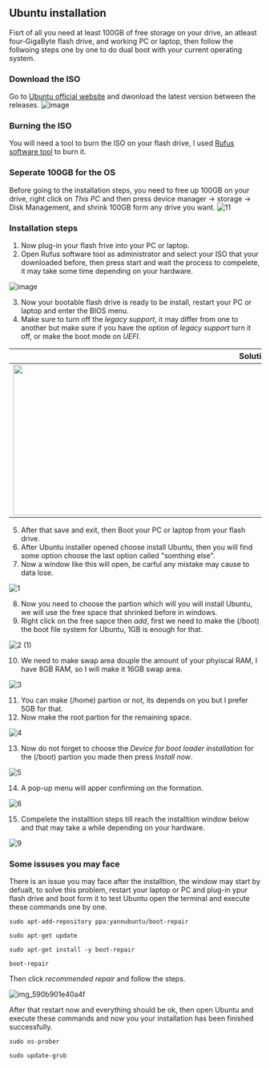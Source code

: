 ## Ubuntu installation
Fisrt of all you need at least 100GB of free storage on your drive, an atleast four-GigaByte flash drive, and working PC or laptop, then follow the follwoing steps one by one to do dual boot with your current operating system.
### Download the ISO
Go to [Ubuntu official website](https://ubuntu.com/download/desktop) and dwonload the latest version between the releases.
![image](https://user-images.githubusercontent.com/64384499/134730757-4a0a5e95-6b77-461d-aaa3-e8b717a08cc6.png)
### Burning the ISO
You will need a tool to burn the ISO on your flash drive, I used [Rufus software tool](https://rufus.ie/en/) to burn it.
### Seperate 100GB for the OS
Before going to the installation steps, you need to free up 100GB on your drive, right click on _This PC_ and then press device manager -> storage -> Disk Management, and shrink 100GB form any drive you want.
![11](https://user-images.githubusercontent.com/64384499/135486407-967c47ba-a213-47b7-8789-9158066e889d.PNG)
### Installation steps
1. Now plug-in your flash frive into your PC or laptop.
2. Open Rufus software tool as administrator and select your ISO that your downloaded before, then press start and wait the process to compelete, it may take some time depending on your hardware.

![image](https://user-images.githubusercontent.com/64384499/134745909-bf6851c2-cba0-42d3-ba2d-fbd76f99167a.png) 

3. Now your bootable flash drive is ready to be install, restart your PC or laptop and enter the BIOS menu.
4. Make sure to turn off the _legacy support_, it may differ from one to another but make sure if you have the option of _legacy support_ turn it off, or make the boot mode on _UEFI_.

Solution one             |  Solution two  
:-------------------------:|:-------------------------:
<img src="https://user-images.githubusercontent.com/64384499/134746461-65d8d20f-fda4-425b-906e-718d64fef3fb.png" width="1000" height="300"> |  <img src="https://user-images.githubusercontent.com/64384499/134746636-3a18e9b9-16c9-46db-8b94-b5c165e1210b.png" width="900" height="300">

5. After that save and exit, then Boot your PC or laptop from your flash drive.
6. After Ubuntu installer opened choose install Ubuntu, then you will find some option choose the last option called "somthing else".
7. Now a window like this will open, be carful any mistake may cause to data lose.

![1](https://user-images.githubusercontent.com/64384499/134747542-4f2d59a5-c123-4c9a-8699-da37fa1a87ad.png)

8. Now you need to choose the partion which will you will install Ubuntu, we will use the free space that shrinked before in windows.
9. Right click on the free sapce then _add_, first we need to make the (/boot) the boot file system for Ubuntu, 1GB is enough for that.

![2 (1)](https://user-images.githubusercontent.com/64384499/135488592-549241fd-8609-4408-9f2d-7a9be5caaa12.png)

10. We need to make swap area douple the amount of your phyiscal RAM, I have 8GB RAM, so I will make it 16GB swap area.

![3](https://user-images.githubusercontent.com/64384499/135488886-03835b83-a511-4f23-9bec-a089989f2175.png)

11. You can make (/home) partion or not, its depends on you but I prefer 5GB for that.
12. Now make the root partion for the remaining space.

![4](https://user-images.githubusercontent.com/64384499/135489295-869cf189-e75b-489d-993a-4c1843eaa6b1.png)

13. Now do not forget to choose the _Device for boot loader installation_ for the (/boot) partion you made then press _Install now_.

![5](https://user-images.githubusercontent.com/64384499/135489517-818beb58-8f57-461b-886e-3295e26c1921.png)

14. A pop-up menu will apper confirming on the formation.

![6](https://user-images.githubusercontent.com/64384499/135489816-957ce378-8746-4a6b-97a0-c5b7f2bf9481.png)

15. Compelete the installtion steps till reach the installtion window below and that may take a while depending on your hardware.

![9](https://user-images.githubusercontent.com/64384499/135490064-724607e0-4f77-47f3-a96e-614159eaae0c.png)

### Some issuses you may face
There is an issue you may face after the installtion, the window may start by defualt, to solve this problem, restart your laptop or PC and plug-in ypur flash drive and boot form it to test Ubuntu open the terminal and execute these commands one by one.

```
sudo apt-add-repository ppa:yannubuntu/boot-repair

sudo apt-get update

sudo apt-get install -y boot-repair

boot-repair
```
Then click _recommended repair_ and follow the steps.

![img_590b901e40a4f](https://user-images.githubusercontent.com/64384499/135491205-119f3ed2-b311-408b-9c91-97a6abf02c6f.png)

After that restart now and everything should be ok, then open Ubuntu and execute these commands and now you your installation has been finished successfully.


```
sudo os-prober

sudo update-grub
```
